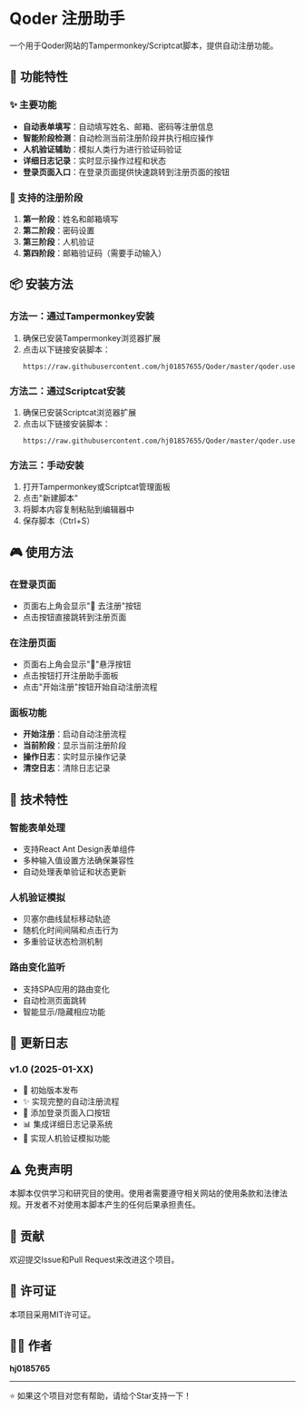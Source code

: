 # Qoder 注册助手

一个用于Qoder网站的Tampermonkey/Scriptcat脚本，提供自动注册功能。

## 🚀 功能特性

### ✨ 主要功能
- **自动表单填写**：自动填写姓名、邮箱、密码等注册信息
- **智能阶段检测**：自动检测当前注册阶段并执行相应操作
- **人机验证辅助**：模拟人类行为进行验证码验证
- **详细日志记录**：实时显示操作过程和状态
- **登录页面入口**：在登录页面提供快速跳转到注册页面的按钮

### 🎯 支持的注册阶段
1. **第一阶段**：姓名和邮箱填写
2. **第二阶段**：密码设置
3. **第三阶段**：人机验证
4. **第四阶段**：邮箱验证码（需要手动输入）

## 📦 安装方法

### 方法一：通过Tampermonkey安装
1. 确保已安装Tampermonkey浏览器扩展
2. 点击以下链接安装脚本：
   ```
   https://raw.githubusercontent.com/hj01857655/Qoder/master/qoder.user.js
   ```

### 方法二：通过Scriptcat安装
1. 确保已安装Scriptcat浏览器扩展
2. 点击以下链接安装脚本：
   ```
   https://raw.githubusercontent.com/hj01857655/Qoder/master/qoder.user.js
   ```

### 方法三：手动安装
1. 打开Tampermonkey或Scriptcat管理面板
2. 点击"新建脚本"
3. 将脚本内容复制粘贴到编辑器中
4. 保存脚本（Ctrl+S）

## 🎮 使用方法

### 在登录页面
- 页面右上角会显示"🚀 去注册"按钮
- 点击按钮直接跳转到注册页面

### 在注册页面
- 页面右上角会显示"🚀"悬浮按钮
- 点击按钮打开注册助手面板
- 点击"开始注册"按钮开始自动注册流程

### 面板功能
- **开始注册**：启动自动注册流程
- **当前阶段**：显示当前注册阶段
- **操作日志**：实时显示操作记录
- **清空日志**：清除日志记录

## 🔧 技术特性

### 智能表单处理
- 支持React Ant Design表单组件
- 多种输入值设置方法确保兼容性
- 自动处理表单验证和状态更新

### 人机验证模拟
- 贝塞尔曲线鼠标移动轨迹
- 随机化时间间隔和点击行为
- 多重验证状态检测机制

### 路由变化监听
- 支持SPA应用的路由变化
- 自动检测页面跳转
- 智能显示/隐藏相应功能

## 📝 更新日志

### v1.0 (2025-01-XX)
- 🎉 初始版本发布
- ✨ 实现完整的自动注册流程
- 🎯 添加登录页面入口按钮
- 📊 集成详细日志记录系统
- 🤖 实现人机验证模拟功能

## ⚠️ 免责声明

本脚本仅供学习和研究目的使用。使用者需要遵守相关网站的使用条款和法律法规。开发者不对使用本脚本产生的任何后果承担责任。

## 🤝 贡献

欢迎提交Issue和Pull Request来改进这个项目。

## 📄 许可证

本项目采用MIT许可证。

## 👨‍💻 作者

**hj0185765**

---

⭐ 如果这个项目对您有帮助，请给个Star支持一下！
